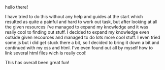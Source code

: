 hello there!


I have tried to do this without any help and guides at the start which resulted as quite a painful and hard to work out task, but after looking at all the given resources i've managed to expand my knowledge and it was really cool to finding out stuff. I decided to expand my knowledge even outside given recources and managed to do lots more cool stuff. I even tried some js but i did get stuck there a bit, so I decided to bring it down a bit and continued with my css and html. I've even found out all by myself how to link several html files wich is really cool!

This has overall been great fun!